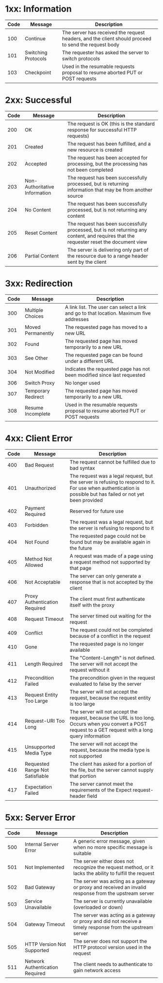 # 1xx: Information
Code | Message | Description
--- | --- | ---
100 | Continue | The server has received the request headers, and the client should proceed to send the request body
101 | Switching Protocols  | The requester has asked the server to switch protocols
103 | Checkpoint | Used in the resumable requests proposal to resume aborted PUT or POST requests

# 2xx: Successful
Code | Message | Description
--- | --- | ---
200 | OK | The request is OK (this is the standard response for successful HTTP requests)
201 | Created | The request has been fulfilled, and a new resource is created
202 | Accepted | The request has been accepted for processing, but the processing has not been completed
203 | Non-Authoritative Information | The request has been successfully processed, but is returning information that may be from another source
204 | No Content | The request has been successfully processed, but is not returning any content
205 | Reset Content | The request has been successfully processed, but is not returning any content, and requires that the requester reset the document view
206 | Partial Content | The server is delivering only part of the resource due to a range header sent by the client

# 3xx: Redirection
Code | Message | Description
--- | --- | ---
300 | Multiple Choices | A link list. The user can select a link and go to that location. Maximum five addresses
301 | Moved Permanently  | The requested page has moved to a new URL
302 | Found | The requested page has moved temporarily to a new URL
303 | See Other  | The requested page can be found under a different URL
304 | Not Modified | Indicates the requested page has not been modified since last requested
306 | Switch Proxy | No longer used
307 | Temporary Redirect | The requested page has moved temporarily to a new URL
308 | Resume Incomplete | Used in the resumable requests proposal to resume aborted PUT or POST requests

# 4xx: Client Error
Code | Message | Description
--- | --- | ---
400 | Bad Request | The request cannot be fulfilled due to bad syntax
401 | Unauthorized | The request was a legal request, but the server is refusing to respond to it. For use when authentication is possible but has failed or not yet been provided
402 | Payment Required | Reserved for future use
403 | Forbidden | The request was a legal request, but the server is refusing to respond to it
404 | Not Found | The requested page could not be found but may be available again in the future
405 | Method Not Allowed | A request was made of a page using a request method not supported by that page
406 | Not Acceptable | The server can only generate a response that is not accepted by the client
407 | Proxy Authentication Required | The client must first authenticate itself with the proxy
408 | Request Timeout | The server timed out waiting for the request
409 | Conflict | The request could not be completed because of a conflict in the request
410 | Gone | The requested page is no longer available
411 | Length Required | The "Content-Length" is not defined. The server will not accept the request without it
412 | Precondition Failed | The precondition given in the request evaluated to false by the server
413 | Request Entity Too Large | The server will not accept the request, because the request entity is too large
414 | Request-URI Too Long | The server will not accept the request, because the URL is too long. Occurs when you convert a POST request to a GET request with a long query information
415 | Unsupported Media Type | The server will not accept the request, because the media type is not supported
416 | Requested Range Not Satisfiable | The client has asked for a portion of the file, but the server cannot supply that portion
417 | Expectation Failed | The server cannot meet the requirements of the Expect request-header field

# 5xx: Server Error
Code | Message | Description
--- | --- | ---
500 | Internal Server Error | A generic error message, given when no more specific message is suitable
501 | Not Implemented | The server either does not recognize the request method, or it lacks the ability to fulfill the request
502 | Bad Gateway | The server was acting as a gateway or proxy and received an invalid response from the upstream server
503 | Service Unavailable | The server is currently unavailable (overloaded or down)
504 | Gateway Timeout | The server was acting as a gateway or proxy and did not receive a timely response from the upstream server
505 | HTTP Version Not Supported | The server does not support the HTTP protocol version used in the request
511 | Network Authentication Required | The client needs to authenticate to gain network access
